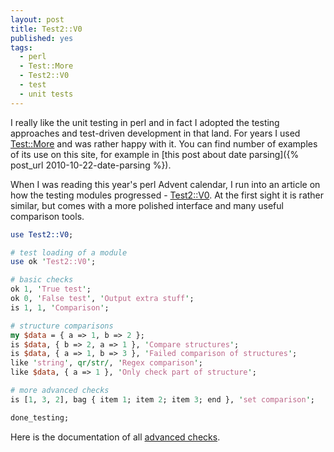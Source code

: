 ```yaml
---
layout: post
title: Test2::V0
published: yes
tags:
  - perl
  - Test::More
  - Test2::V0
  - test
  - unit tests
---
```

I really like the unit testing in perl and in fact I adopted the testing approaches and test-driven development in that land. For years I used [Test::More][1] and was rather happy with it. You can find number of examples of its use on this site, for example in [this post about date parsing]({% post_url 2010-10-22-date-parsing %}).

When I was reading this year's perl Advent calendar, I run into an article on how the testing modules progressed - [Test2::V0][2]. At the first sight it is rather similar, but comes with a more polished interface and many useful comparison tools.

```perl
use Test2::V0;

# test loading of a module
use ok 'Test2::V0';

# basic checks
ok 1, 'True test';
ok 0, 'False test', 'Output extra stuff';
is 1, 1, 'Comparison';

# structure comparisons
my $data = { a => 1, b => 2 };
is $data, { b => 2, a => 1 }, 'Compare structures';
is $data, { a => 1, b => 3 }, 'Failed comparison of structures';
like 'string', qr/str/, 'Regex comparison';
like $data, { a => 1 }, 'Only check part of structure';

# more advanced checks
is [1, 3, 2], bag { item 1; item 2; item 3; end }, 'set comparison';

done_testing;
```

Here is the documentation of all [advanced checks][3]. 

[1]: https://metacpan.org/pod/Test::More
[2]: https://perladvent.org/2023/2023-12-15.html
[3]: https://metacpan.org/pod/Test2::Tools::Compare
